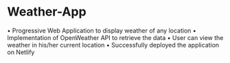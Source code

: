 # Weather-App
 • Progressive Web Application to display weather of any location • Implementation of OpenWeather API to retrieve the data • User can view the weather in his/her current location • Successfully deployed the application on Netlify
